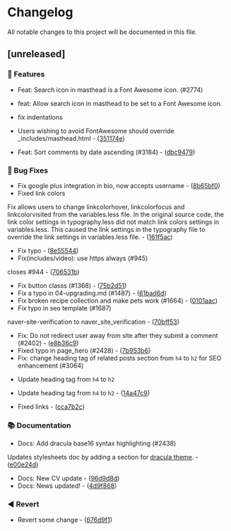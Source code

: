 # Changelog

All notable changes to this project will be documented in this file.

## [unreleased]

### 🚀 Features

- Feat: Search icon in masthead is a Font Awesome icon. (#2774)

* feat: Allow search icon in masthead to be set to a Font Awesome icon.

* fix indentations

* Users wishing to avoid FontAwesome should override _includes/masthead.html - ([351174e](https://github.com/Masad96/spine-ai.github.io/commit/351174e4940e88d835cc3cc774786a68d9460500))
- Feat: Sort comments by date ascending (#3184) - ([dbc9479](https://github.com/Masad96/spine-ai.github.io/commit/dbc9479fd5c262538d99d50fd3a648ee317d4a2a))

### 🐛 Bug Fixes

- Fix google plus integration in bio, now accepts username - ([8b65bf0](https://github.com/Masad96/spine-ai.github.io/commit/8b65bf0fac8af4bb4336f0ec053de87edcfe2495))
- Fixed link colors

Fix allows users to change linkcolorhover, linkcolorfocus and linkcolorvisited from the variables.less file. In the original source code, the link color settings in typography.less did not match link colors settings in variables.less. This caused the link settings in the typography file to override the link settings in variables.less file. - ([161f5ac](https://github.com/Masad96/spine-ai.github.io/commit/161f5ac7b95fb878427dd80f9fed2ef17689c7d0))
- Fix typo - ([8e55544](https://github.com/Masad96/spine-ai.github.io/commit/8e55544e3eb2e75052bba98e8a97a4627bd12283))
- Fix(includes/video): use https always (#945)

closes #944 - ([706531b](https://github.com/Masad96/spine-ai.github.io/commit/706531b60da31c53f852e9c104b55a45fb4bd4ab))
- Fix button classs (#1368) - ([75b2d51](https://github.com/Masad96/spine-ai.github.io/commit/75b2d514c20323db4d3a82232de8fb66b5c8bdd3))
- Fix a typo in 04-upgrading.md (#1487) - ([61bad6d](https://github.com/Masad96/spine-ai.github.io/commit/61bad6d0aa7622a6589533028d9082e4600e9369))
- Fix broken recipe collection and make pets work (#1664) - ([0101aac](https://github.com/Masad96/spine-ai.github.io/commit/0101aac2ca77c9b136f40bcf006329a5c2c4e9ee))
- Fix typo in seo template (#1687)

naver-site-verification to naver_site_verification - ([70bff53](https://github.com/Masad96/spine-ai.github.io/commit/70bff53a41d34cc685be7d8b1d18db4bbf7eefc2))
- Fix: Do not redirect user away from site after they submit a comment (#2402) - ([e8b36c9](https://github.com/Masad96/spine-ai.github.io/commit/e8b36c94d3e7cb4295242ca054a6a0c2b132c708))
- Fixed typo in  page_hero (#2428) - ([7b953b6](https://github.com/Masad96/spine-ai.github.io/commit/7b953b6b013050cf621536df0651d6888a6c90c5))
- Fix: change heading tag of related posts section from `h4` to `h2` for SEO enhancement (#3064)

* Update heading tag from `h4` to `h2`

* Update heading tag from `h4` to `h2` - ([14a47c9](https://github.com/Masad96/spine-ai.github.io/commit/14a47c9d39bb37f5f40f78dbe5b36280fa65aec8))
- Fixed links - ([cca7b2c](https://github.com/Masad96/spine-ai.github.io/commit/cca7b2c0322c375eb1f3db0a30ca3c3e9ed408b9))

### 📚 Documentation

- Docs: Add dracula base16 syntax highlighting (#2438)

Updates stylesheets doc by adding a section for [dracula theme](https://draculatheme.com/). - ([e00e24d](https://github.com/Masad96/spine-ai.github.io/commit/e00e24dc9d79f3ac9b04f8074de6e49e0aada79e))
- Docs: New CV update - ([96d9d8d](https://github.com/Masad96/spine-ai.github.io/commit/96d9d8d0c97dc197190777f658fe8b534e204c6f))
- Docs: News updated! - ([4d9f868](https://github.com/Masad96/spine-ai.github.io/commit/4d9f868d6dd60970a9794908e1c0ded58725f8db))

### ◀️ Revert

- Revert some change - ([676d9f1](https://github.com/Masad96/spine-ai.github.io/commit/676d9f1854091613b78ffaebecb5761553334b7f))

<!-- generated by git-cliff -->
